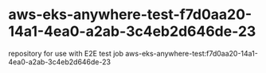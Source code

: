 # aws-eks-anywhere-test-f7d0aa20-14a1-4ea0-a2ab-3c4eb2d646de-23
repository for use with E2E test job aws-eks-anywhere-test:f7d0aa20-14a1-4ea0-a2ab-3c4eb2d646de-23
